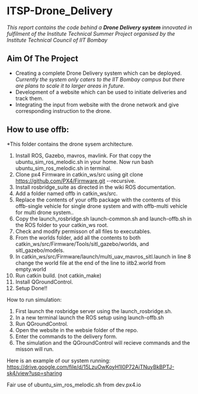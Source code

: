 # ITSP-Drone_Delivery

*This report contains the code behind a **Drone Delivery system** innovated in fulfilment of the Institute Technical Summer Project organised by the Institute Technical Council of IIT Bombay*
## Aim Of The Project
* Creating a complete Drone Delivery system which can be deployed.
*Currently the system only caters to the IIT Bombay campus but there are plans to scale it to larger areas in future.*
* Development of a website which can be used to initiate deliveries and track them.
* Integrating the input from website with the drone network and give corresponding instruction to the drone.

 ## How to use offb:
 *This folder contains the drone sysem architecture.
1. Install ROS, Gazebo, mavros, mavlink. For that copy the ubuntu_sim_ros_melodic.sh in your home.
   Now run bash ubuntu_sim_ros_melodic.sh in terminal.
2. Clone px4 Firmware in catkin_ws/src using git clone https://github.com/PX4/Firmware.git --recursive.
3. Install rosbridge_suite as directed in the wiki ROS documentation.
4. Add a folder named offb in catkin_ws/src.
5. Replace the contents of your offb package with the contents of this offb-single vehicle for single drone system and with offb-multi vehicle for multi drone system..
6. Copy the launch_rosbridge.sh launch-common.sh and launch-offb.sh in the ROS folder to your catkin_ws root.
7. Check and modify permisson of all files to executables.
8. From the worlds folder, add all the contents to both catkin_ws/src/Firmware/Tools/sitl_gazebo/worlds, and sitl_gazebo/models.
9. In catkin_ws/src/Firmware/launch/multi_uav_mavros_sitl.launch in line 8 change the world file at the end of the line to iitb2.world from empty.world
10. Run catkin build. (not catkin_make)
11. Install QGroundControl.
12. Setup Done!!


How to run simulation:

1. First launch the rosbridge server using the launch_rosbridge.sh.
2. In a new terminal launch the ROS setup using launch-offb.sh
3. Run QGroundControl.
4. Open the website in the websie folder of the repo.
5. Enter the commands to the delivery form.
6. The simulation and the QGroundControl will recieve commands and the misson will run.

Here is an example of our system running:
https://drive.google.com/file/d/15LzuOwKoyH1I0P72AiTNuyBkBPTJ-sk4/view?usp=sharing

Fair use of ubuntu_sim_ros_melodic.sh from dev.px4.io
